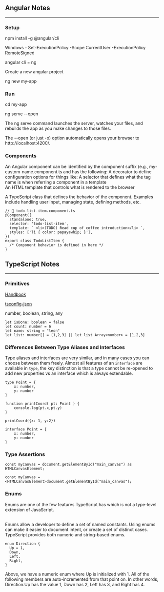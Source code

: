 
## Angular Notes
---

### Setup

npm install -g @angular/cli

Windows - Set-ExecutionPolicy -Scope CurrentUser -ExecutionPolicy RemoteSigned

angular cli = ng

Create a new  angular project

ng new my-app

### Run

cd my-app

ng serve --open

The ng serve command launches the server, watches your files, and rebuilds the app as you make changes to those files.

The --open (or just -o) option automatically opens your browser to http://localhost:4200/.

### Components

An Angular component can be identified by the component suffix (e.g., my-custom-name.component.ts and has the following:
A decorator to define configuration options for things like:
	A selector that defines what the tag name is when referring a component in a template<br>
	An HTML template that controls what is rendered to the browser

A TypeScript class that defines the behavior of the component. Examples include handling user input, managing state, defining methods, etc.

```
// 📄 todo-list-item.component.ts
@Component({
  standalone: true,
  selector: 'todo-list-item',
  template: ` <li>(TODO) Read cup of coffee introduction</li> `,
  styles: ['li { color: papayawhip; }'],
})
export class TodoListItem {
  /* Component behavior is defined in here */
}
```

## TypeScript Notes
---
### Primitives

[Handbook](https://www.typescriptlang.org/docs/handbook/2/everyday-types.html#the-primitives-string-number-and-boolean)

[tsconfig-json](https://www.typescriptlang.org/docs/handbook/tsconfig-json.html)

number, boolean, string, any 

`let isDone: boolean = false`<br>
`let count: number = 6`<br>
`let name: string = "leon"`<br>
`let list: number[] = [1,2,3] || let list Array<number> = [1,2,3]` 

### Differences Between Type Aliases and Interfaces

Type aliases and interfaces are very similar, and in many cases you can choose between them freely. Almost all features of an `interface` are available in `type`, the key distinction is that a type cannot be re-opened to add new properties vs an interface which is always extendable.

```
type Point = {
	x: number,
	y: number 
}

function printCoord( pt: Point ) {
	console.log(pt.x,pt.y)
}

printCoord({x: 1, y:2})
```

```
interface Point = {
	x: number,
	y: number
}
```

### Type Assertions

```
const myCanvas = document.getElementById("main_canvas") as HTMLCanvasElement;

const myCanvas = <HTMLCanvasElement>document.getElementById("main_canvas");
```

### Enums

Enums are one of the few features TypeScript has which is not a type-level extension of JavaScript.<br><br>

Enums allow a developer to define a set of named constants. Using enums can make it easier to document intent, or create a set of distinct cases. TypeScript provides both numeric and string-based enums.

```
enum Direction {
  Up = 1,
  Down,
  Left,
  Right,
}
```
Above, we have a numeric enum where Up is initialized with 1. All of the following members are auto-incremented from that point on. In other words, Direction.Up has the value 1, Down has 2, Left has 3, and Right has 4.




